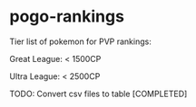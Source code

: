 # pogo-rankings

Tier list of pokemon for PVP rankings:

Great League: < 1500CP

Ultra League: < 2500CP 

TODO:
Convert csv files to table [COMPLETED]


